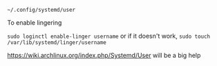 `~/.config/systemd/user`

To enable lingering

`sudo loginctl enable-linger username` or if it doesn't work, `sudo touch /var/lib/systemd/linger/username`

https://wiki.archlinux.org/index.php/Systemd/User will be a big help
